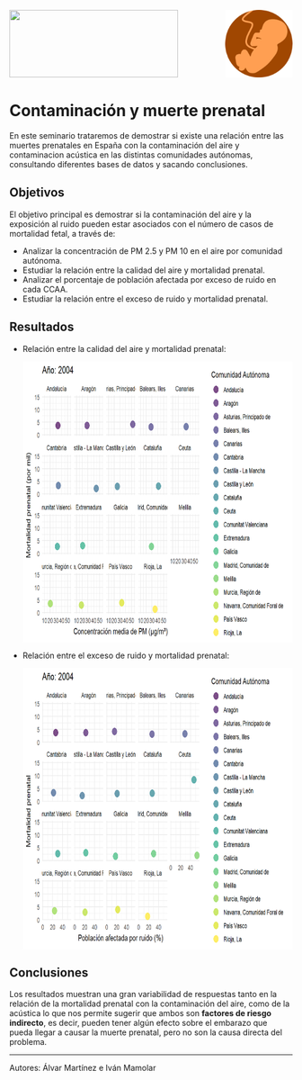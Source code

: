 <img src="https://www.ubu.es/sites/default/files/hightlight/images/escudo_color_tl_0.jpg" width="300" height="120"/> <img src='./Input/IMAGES/muerte_fetal.webp' align="right" height="120" />
 
# Contaminación y muerte prenatal          
  
En este seminario trataremos de demostrar si existe una relación entre las muertes prenatales en España con la contaminación del aire y contaminacion acústica en las distintas comunidades autónomas, consultando diferentes bases de datos y sacando conclusiones.

## Objetivos

El objetivo principal es demostrar si la contaminación del aire y la exposición al ruido pueden estar asociados con el número de casos de mortalidad fetal, a través de:

  - Analizar la concentración de PM 2.5 y PM 10 en el aire por comunidad autónoma.
  - Estudiar la relación entre la calidad del aire y mortalidad prenatal.
  - Analizar el porcentaje de población afectada por exceso de ruido en cada CCAA.
  - Estudiar la relación entre el exceso de ruido y mortalidad prenatal.

## Resultados

 - Relación entre la calidad del aire y mortalidad prenatal:

   <img src='./Input/IMAGES/gif_Pm_mort.gif' align="center" height="500" />
   
 - Relación entre el exceso de ruido y mortalidad prenatal:

   <img src='./Input/IMAGES/gif_ruido_mort.gif' align="center" height="500" />


## Conclusiones

Los resultados muestran una gran variabilidad de respuestas tanto en la relación de la mortalidad prenatal con la contaminación del aire, como de la acústica lo que nos permite sugerir que ambos son **factores de riesgo indirecto**, es decir, pueden tener algún efecto sobre el embarazo que pueda llegar a causar la muerte prenatal, pero no son la causa directa del problema.

***
Autores: Álvar Martínez e Iván Mamolar
